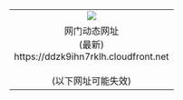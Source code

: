 ﻿<table>
  <tr></tr>
  <tr><td colspan=2 align=center><img src="https://ddzk9ihn7rklh.cloudfront.net/Up/oGate.jpg" /></td></tr>
  <tr><td colspan=2 align=center>网门动态网址<br/>(最新)
<br>https://ddzk9ihn7rklh.cloudfront.net
<br/><br/>(以下网址可能失效)
    </td>
  </tr>
</table>
